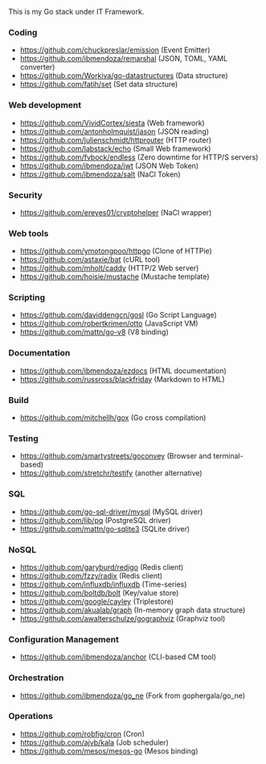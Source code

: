 This is my Go stack under IT Framework.

### Coding

- https://github.com/chuckpreslar/emission (Event Emitter)
- https://github.com/ibmendoza/remarshal (JSON, TOML, YAML converter)
- https://github.com/Workiva/go-datastructures (Data structure)
- https://github.com/fatih/set (Set data structure)


### Web development

- https://github.com/VividCortex/siesta (Web framework)
- https://github.com/antonholmquist/jason (JSON reading)
- https://github.com/julienschmidt/httprouter (HTTP router)
- https://github.com/labstack/echo (Small Web framework)
- https://github.com/fvbock/endless (Zero downtime for HTTP/S servers)
- https://github.com/ibmendoza/jwt (JSON Web Token)
- https://github.com/ibmendoza/salt (NaCl Token)

### Security

- https://github.com/ereyes01/cryptohelper (NaCl wrapper)


### Web tools

- https://github.com/ymotongpoo/httpgo (Clone of HTTPie)
- https://github.com/astaxie/bat (cURL tool)
- https://github.com/mholt/caddy (HTTP/2 Web server)
- https://github.com/hoisie/mustache (Mustache template)

### Scripting

- https://github.com/daviddengcn/gosl (Go Script Language)
- https://github.com/robertkrimen/otto (JavaScript VM)
- https://github.com/mattn/go-v8 (V8 binding)

### Documentation

- https://github.com/ibmendoza/ezdocs (HTML documentation)
- https://github.com/russross/blackfriday (Markdown to HTML)

### Build

- https://github.com/mitchellh/gox (Go cross compilation)


### Testing

- https://github.com/smartystreets/goconvey (Browser and terminal-based)
- https://github.com/stretchr/testify (another alternative)

### SQL

- https://github.com/go-sql-driver/mysql (MySQL driver)
- https://github.com/lib/pq (PostgreSQL driver)
- https://github.com/mattn/go-sqlite3 (SQLite driver)

### NoSQL

- https://github.com/garyburd/redigo (Redis client)
- https://github.com/fzzy/radix (Redis client)
- https://github.com/influxdb/influxdb (Time-series)
- https://github.com/boltdb/bolt (Key/value store)
- https://github.com/google/cayley (Triplestore)
- https://github.com/akualab/graph (In-memory graph data structure)
- https://github.com/awalterschulze/gographviz (Graphviz tool)

### Configuration Management

- https://github.com/ibmendoza/anchor (CLI-based CM tool)

### Orchestration

- https://github.com/ibmendoza/go_ne (Fork from gophergala/go_ne)

### Operations

- https://github.com/robfig/cron (Cron)
- https://github.com/ajvb/kala (Job scheduler)
- https://github.com/mesos/mesos-go (Mesos binding)
